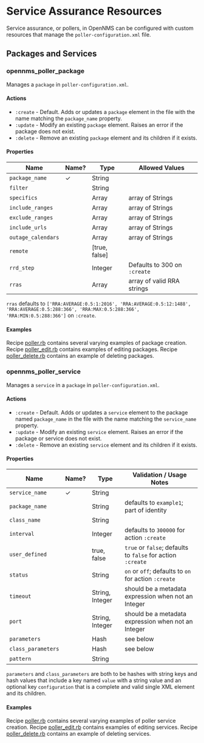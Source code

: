 # Service Assurance Resources

Service assurance, or pollers, in OpenNMS can be configured with custom resources that manage the `poller-configuration.xml` file.

## Packages and Services

### opennms\_poller\_package

Manages a `package` in `poller-configuration.xml`.

#### Actions

* `:create` - Default. Adds or updates a `package` element in the file with the name matching the `package_name` property.
* `:update` - Modify an existing `package` element. Raises an error if the package does not exist.
* `:delete` - Remove an existing `package` element and its children if it exists.

#### Properties

| Name                 | Name? | Type                  | Allowed Values                                                                    |
| -------------------- | ----- | --------------------- | --------------------------------------------------------------------------------- |
| `package_name`       |   ✓   | String                |                                                                                   |
| `filter`             |       | String                |                                                                                   |
| `specifics`          |       | Array                 | array of Strings                                                                  |
| `include_ranges`     |       | Array                 | array of Strings                                                                  |
| `exclude_ranges`     |       | Array                 | array of Strings                                                                  |
| `include_urls`       |       | Array                 | array of Strings                                                                  |
| `outage_calendars`   |       | Array                 | array of Strings                                                                  |
| `remote`             |       | [true, false]         |                                                                                   |
| `rrd_step`           |       | Integer               | Defaults to 300 on `:create`                                                      |
| `rras`               |       | Array                 | array of valid RRA strings                                                        |

`rras` defaults to `['RRA:AVERAGE:0.5:1:2016', 'RRA:AVERAGE:0.5:12:1488', 'RRA:AVERAGE:0.5:288:366', 'RRA:MAX:0.5:288:366', 'RRA:MIN:0.5:288:366']` on `:create`.

#### Examples

Recipe [poller.rb](../test/fixtures/cookbooks/openms_resource_tests/recipes/poller.rb) contains several varying examples of package creation.
Recipe [poller\_edit.rb](../test/fixtures/cookbooks/openms_resource_tests/recipes/poller_edit.rb) contains examples of editing packages.
Recipe [poller\_delete.rb](../test/fixtures/cookbooks/openms_resource_tests/recipes/poller_delete.rb) contains an example of deleting packages.

### opennms\_poller\_service

Manages a `service` in a `package` in `poller-configuration.xml`.

#### Actions

* `:create` - Default. Adds or updates a `service` element to the package named `package_name` in the file with the name matching the `service_name` property.
* `:update` - Modify an existing `service` element. Raises an error if the package or service does not exist.
* `:delete` - Remove an existing `service` element and its children if it exists.

#### Properties

| Name                   | Name? | Type                | Validation / Usage Notes                                     |
| ---------------------- | ----- | ------------------- | ------------------------------------------------------------ |
| `service_name`         |   ✓   | String              |                                                              |
| `package_name`         |       | String              | defaults to `example1`; part of identity                     |
| `class_name`           |       | String              |                                                              |
| `interval`             |       | Integer             | defaults to `300000` for action `:create`                    |
| `user_defined`         |       | true, false         | `true` or `false`; defaults to `false` for action `:create`  |
| `status`               |       | String              | `on` or `off`; defaults to `on` for action `:create`         |
| `timeout`              |       | String, Integer     | should be a metadata expression when not an Integer          |
| `port`                 |       | String, Integer     | should be a metadata expression when not an Integer          |
| `parameters`           |       | Hash                | see below                                                    |
| `class_parameters`     |       | Hash                | see below                                                    |
| `pattern`              |       | String              |                                                              |

`parameters` and `class_parameters` are both to be hashes with string keys and hash values that include a key named `value` with a string value and an optional key `configuration` that is a complete and valid single XML element and its children.


#### Examples

Recipe [poller.rb](../test/fixtures/cookbooks/openms_resource_tests/recipes/poller.rb) contains several varying examples of poller service creation.
Recipe [poller\_edit.rb](../test/fixtures/cookbooks/openms_resource_tests/recipes/poller_edit.rb) contains examples of editing services.
Recipe [poller\_delete.rb](../test/fixtures/cookbooks/openms_resource_tests/recipes/poller_delete.rb) contains an example of deleting services.
